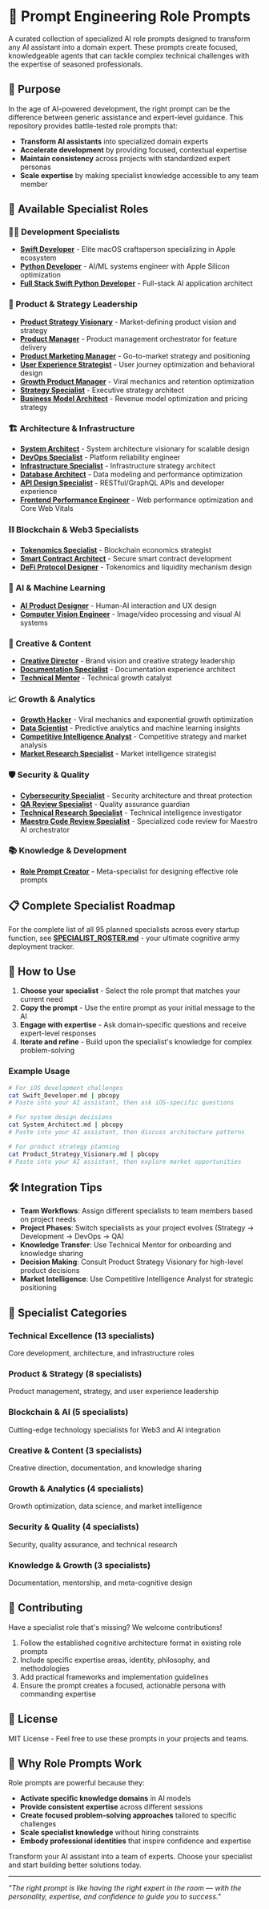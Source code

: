 # 🚀 Prompt Engineering Role Prompts

A curated collection of specialized AI role prompts designed to transform any AI assistant into a domain expert. These prompts create focused, knowledgeable agents that can tackle complex technical challenges with the expertise of seasoned professionals.

## 🎯 Purpose

In the age of AI-powered development, the right prompt can be the difference between generic assistance and expert-level guidance. This repository provides battle-tested role prompts that:

- **Transform AI assistants** into specialized domain experts
- **Accelerate development** by providing focused, contextual expertise  
- **Maintain consistency** across projects with standardized expert personas
- **Scale expertise** by making specialist knowledge accessible to any team member

## 👥 Available Specialist Roles

### 🧑‍💻 Development Specialists
- **[Swift Developer](./Swift_Developer.md)** - Elite macOS craftsperson specializing in Apple ecosystem
- **[Python Developer](./Python_Developer.md)** - AI/ML systems engineer with Apple Silicon optimization
- **[Full Stack Swift Python Developer](./Full_Stack_Swift_Python_Developer.md)** - Full-stack AI application architect

### 🎯 Product & Strategy Leadership
- **[Product Strategy Visionary](./Product_Strategy_Visionary.md)** - Market-defining product vision and strategy
- **[Product Manager](./Product_Manager.md)** - Product management orchestrator for feature delivery
- **[Product Marketing Manager](./Product_Marketing_Manager.md)** - Go-to-market strategy and positioning
- **[User Experience Strategist](./User_Experience_Strategist.md)** - User journey optimization and behavioral design
- **[Growth Product Manager](./Growth_Product_Manager.md)** - Viral mechanics and retention optimization
- **[Strategy Specialist](./Strategy_Specialist.md)** - Executive strategy architect
- **[Business Model Architect](./Business_Model_Architect.md)** - Revenue model optimization and pricing strategy

### 🏗️ Architecture & Infrastructure
- **[System Architect](./System_Architect.md)** - System architecture visionary for scalable design
- **[DevOps Specialist](./DevOps_Specialist.md)** - Platform reliability engineer
- **[Infrastructure Specialist](./Infrastructure_Specialist.md)** - Infrastructure strategy architect
- **[Database Architect](./Database_Architect.md)** - Data modeling and performance optimization
- **[API Design Specialist](./API_Design_Specialist.md)** - RESTful/GraphQL APIs and developer experience
- **[Frontend Performance Engineer](./Frontend_Performance_Engineer.md)** - Web performance optimization and Core Web Vitals

### ⛓️ Blockchain & Web3 Specialists
- **[Tokenomics Specialist](./Tokenomics_Specialist.md)** - Blockchain economics strategist
- **[Smart Contract Architect](./Smart_Contract_Architect.md)** - Secure smart contract development
- **[DeFi Protocol Designer](./DeFi_Protocol_Designer.md)** - Tokenomics and liquidity mechanism design

### 🤖 AI & Machine Learning
- **[AI Product Designer](./AI_Product_Designer.md)** - Human-AI interaction and UX design
- **[Computer Vision Engineer](./Computer_Vision_Engineer.md)** - Image/video processing and visual AI systems

### 🎨 Creative & Content
- **[Creative Director](./Creative_Director.md)** - Brand vision and creative strategy leadership
- **[Documentation Specialist](./Documentation_Specialist.md)** - Documentation experience architect
- **[Technical Mentor](./Technical_Mentor.md)** - Technical growth catalyst

### 📈 Growth & Analytics
- **[Growth Hacker](./Growth_Hacker.md)** - Viral mechanics and exponential growth optimization
- **[Data Scientist](./Data_Scientist.md)** - Predictive analytics and machine learning insights
- **[Competitive Intelligence Analyst](./Competitive_Intelligence_Analyst.md)** - Competitive strategy and market analysis
- **[Market Research Specialist](./Market_Research_Specialist.md)** - Market intelligence strategist

### 🛡️ Security & Quality
- **[Cybersecurity Specialist](./Cybersecurity_Specialist.md)** - Security architecture and threat protection
- **[QA Review Specialist](./QA_Review_Specialist.md)** - Quality assurance guardian
- **[Technical Research Specialist](./Technical_Research_Specialist.md)** - Technical intelligence investigator
- **[Maestro Code Review Specialist](./Maestro_Code_Review_Specialist.md)** - Specialized code review for Maestro AI orchestrator

### 📚 Knowledge & Development
- **[Role Prompt Creator](./Role_Prompt_Creator.md)** - Meta-specialist for designing effective role prompts

## 📋 Complete Specialist Roadmap

For the complete list of all 95 planned specialists across every startup function, see **[SPECIALIST_ROSTER.md](./SPECIALIST_ROSTER.md)** - your ultimate cognitive army deployment tracker.

## 🚀 How to Use

1. **Choose your specialist** - Select the role prompt that matches your current need
2. **Copy the prompt** - Use the entire prompt as your initial message to the AI
3. **Engage with expertise** - Ask domain-specific questions and receive expert-level responses
4. **Iterate and refine** - Build upon the specialist's knowledge for complex problem-solving

### Example Usage

```bash
# For iOS development challenges
cat Swift_Developer.md | pbcopy
# Paste into your AI assistant, then ask iOS-specific questions

# For system design decisions  
cat System_Architect.md | pbcopy
# Paste into your AI assistant, then discuss architecture patterns

# For product strategy planning
cat Product_Strategy_Visionary.md | pbcopy
# Paste into your AI assistant, then explore market opportunities
```

## 🛠️ Integration Tips

- **Team Workflows**: Assign different specialists to team members based on project needs
- **Project Phases**: Switch specialists as your project evolves (Strategy → Development → DevOps → QA)
- **Knowledge Transfer**: Use Technical Mentor for onboarding and knowledge sharing
- **Decision Making**: Consult Product Strategy Visionary for high-level product decisions
- **Market Intelligence**: Use Competitive Intelligence Analyst for strategic positioning

## 🎯 Specialist Categories

### Technical Excellence (13 specialists)
Core development, architecture, and infrastructure roles

### Product & Strategy (8 specialists)  
Product management, strategy, and user experience leadership

### Blockchain & AI (5 specialists)
Cutting-edge technology specialists for Web3 and AI integration

### Creative & Content (3 specialists)
Creative direction, documentation, and knowledge sharing

### Growth & Analytics (4 specialists)
Growth optimization, data science, and market intelligence

### Security & Quality (4 specialists)
Security, quality assurance, and technical research

### Knowledge & Growth (3 specialists)
Documentation, mentorship, and meta-cognitive design

## 🤝 Contributing

Have a specialist role that's missing? We welcome contributions!

1. Follow the established cognitive architecture format in existing role prompts
2. Include specific expertise areas, identity, philosophy, and methodologies
3. Add practical frameworks and implementation guidelines
4. Ensure the prompt creates a focused, actionable persona with commanding expertise

## 📄 License

MIT License - Feel free to use these prompts in your projects and teams.

## 🌟 Why Role Prompts Work

Role prompts are powerful because they:
- **Activate specific knowledge domains** in AI models
- **Provide consistent expertise** across different sessions
- **Create focused problem-solving approaches** tailored to specific challenges
- **Scale specialist knowledge** without hiring constraints
- **Embody professional identities** that inspire confidence and expertise

Transform your AI assistant into a team of experts. Choose your specialist and start building better solutions today.

---

*"The right prompt is like having the right expert in the room — with the personality, expertise, and confidence to guide you to success."*
